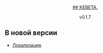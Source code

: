 <p align="center"><a href="https://kebeta.space" target="_blank">## KEBETA.</a></p>

<p align="center">
v0.1.7
</p>

## В новой версии

- [Локализация](https://kebeta.space).
